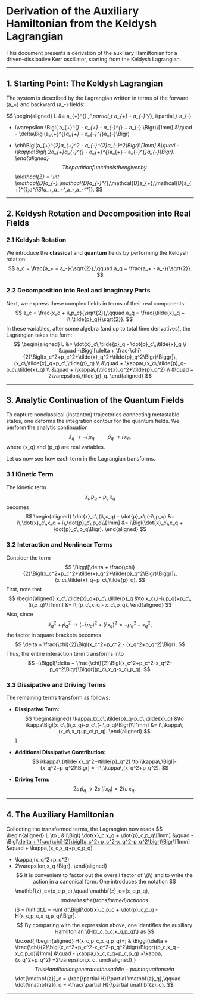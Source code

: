 # Derivation of the Auxiliary Hamiltonian from the Keldysh Lagrangian

This document presents a derivation of the auxiliary Hamiltonian for a driven–dissipative Kerr oscillator, starting from the Keldysh Lagrangian.

---

## 1. Starting Point: The Keldysh Lagrangian

The system is described by the Lagrangian written in terms of the forward (a_+) and backward (a_-) fields:

$$
\begin{aligned}
L &= a_{+}^{*} \,i\partial_t a_{+} - a_{-}^{*}\, i\partial_t a_{-}
+ i\varepsilon \Bigl( a_{+}^{*} - a_{+} - a_{-}^{*} + a_{-} \Bigr)\\[1mm]
&\quad - \delta\Bigl(a_{+}^{*}a_{+} - a_{-}^{*}a_{-}\Bigr)
- \chi\Bigl(a_{+}^{*2}a_{+}^2 - a_{-}^{*2}a_{-}^2\Bigr)\\[1mm]
&\quad - i\kappa\Bigl( 2a_{+}a_{-}^{*} - a_{+}^{*}a_{+} - a_{-}^{*}a_{-}\Bigr).
\end{aligned}
$$
The partition function is then given by
$$
\mathcal{Z} = \int \mathcal{D}a_{-}\,\mathcal{D}a_{-}^{*}\,\mathcal{D}a_{+}\,\mathcal{D}a_{+}^{*}\;e^{iS[a_+,a_+^*,a_-,a_-^*]}.
$$

---

## 2. Keldysh Rotation and Decomposition into Real Fields

### 2.1 Keldysh Rotation

We introduce the **classical** and **quantum** fields by performing the Keldysh rotation:
$$
a_c = \frac{a_+ + a_-}{\sqrt{2}},\qquad
a_q = \frac{a_+ - a_-}{\sqrt{2}}.
$$

### 2.2 Decomposition into Real and Imaginary Parts

Next, we express these complex fields in terms of their real components:
$$
a_c = \frac{x_c + i\,p_c}{\sqrt{2}},\qquad
a_q = \frac{\tilde{x}_q + i\,\tilde{p}_q}{\sqrt{2}}.
$$
In these variables, after some algebra (and up to total time derivatives), the Lagrangian takes the form:
$$
\begin{aligned}
L &= \dot{x}_c\,\tilde{p}_q - \dot{p}_c\,\tilde{x}_q \\
&\quad -\Biggl[\delta + \frac{\chi}{2}\Bigl(x_c^2+p_c^2+\tilde{x}_q^2+\tilde{p}_q^2\Bigr)\Biggr]\,(x_c\,\tilde{x}_q+p_c\,\tilde{p}_q) \\
&\quad + \kappa\,(x_c\,\tilde{p}_q-p_c\,\tilde{x}_q) \\
&\quad + i\kappa\,(\tilde{x}_q^2+\tilde{p}_q^2) \\
&\quad + 2\varepsilon\,\tilde{p}_q.
\end{aligned}
$$

---

## 3. Analytic Continuation of the Quantum Fields

To capture nonclassical (instanton) trajectories connecting metastable states, one deforms the integration contour for the quantum fields. We perform the analytic continuation
$$
\tilde{x}_q \to -i\,p_q,\qquad \tilde{p}_q \to i\,x_q,
$$
where \(x_q\) and \(p_q\) are real variables.

Let us now see how each term in the Lagrangian transforms.

### 3.1 Kinetic Term

The kinetic term
$$
\dot{x}_c\,\tilde{p}_q - \dot{p}_c\,\tilde{x}_q
$$
becomes
$$
\begin{aligned}
\dot{x}_c\,(i\,x_q) - \dot{p}_c\,(-i\,p_q)
&= i\,\dot{x}_c\,x_q + i\,\dot{p}_c\,p_q\\[1mm]
&= i\Bigl(\dot{x}_c\,x_q + \dot{p}_c\,p_q\Bigr).
\end{aligned}
$$

### 3.2 Interaction and Nonlinear Terms

Consider the term
$$
\Biggl[\delta + \frac{\chi}{2}\Bigl(x_c^2+p_c^2+\tilde{x}_q^2+\tilde{p}_q^2\Bigr)\Biggr]\,(x_c\,\tilde{x}_q+p_c\,\tilde{p}_q).
$$
First, note that
$$
\begin{aligned}
x_c\,\tilde{x}_q+p_c\,\tilde{p}_q &\to x_c\,(-i\,p_q)+p_c\,(i\,x_q)\\[1mm]
&= i\,(p_c\,x_q - x_c\,p_q).
\end{aligned}
$$
Also, since
$$
\tilde{x}_q^2+\tilde{p}_q^2 \to (-i\,p_q)^2+(i\,x_q)^2 = -p_q^2 - x_q^2,
$$
the factor in square brackets becomes
$$
\delta + \frac{\chi}{2}\Bigl(x_c^2+p_c^2 - (x_q^2+p_q^2)\Bigr).
$$
Thus, the entire interaction term transforms into
$$
-i\Biggl[\delta + \frac{\chi}{2}\Bigl(x_c^2+p_c^2-x_q^2-p_q^2\Bigr)\Biggr](p_c\,x_q-x_c\,p_q).
$$

### 3.3 Dissipative and Driving Terms

The remaining terms transform as follows:

- **Dissipative Term:**
  $$
  \begin{aligned}
  \kappa\,(x_c\,\tilde{p}_q-p_c\,\tilde{x}_q)
  &\to \kappa\Bigl(x_c\,(i\,x_q)-p_c\,(-i\,p_q)\Bigr)\\[1mm]
  &= i\,\kappa\,(x_c\,x_q+p_c\,p_q).
  \end{aligned}
  $$]

- **Additional Dissipative Contribution:**
  $$
  i\kappa\,(\tilde{x}_q^2+\tilde{p}_q^2)
  \to i\kappa\,\Bigl[-(x_q^2+p_q^2)\Bigr]
  = -i\,\kappa\,(x_q^2+p_q^2).
  $$

- **Driving Term:**
  $$
  2\varepsilon\,\tilde{p}_q \to 2\varepsilon\,(i\,x_q) = 2i\,\varepsilon\,x_q.
  $$

---

## 4. The Auxiliary Hamiltonian

Collecting the transformed terms, the Lagrangian now reads
$$
\begin{aligned}
L \to \; & i\Bigl\{ \dot{x}_c\,x_q + \dot{p}_c\,p_q\\[1mm]
&\quad - \Bigl[\delta + \frac{\chi}{2}\bigl(x_c^2+p_c^2-x_q^2-p_q^2\bigr)\Bigr](p_c\,x_q-x_c\,p_q)\\[1mm]
&\quad + \kappa\,(x_c\,x_q+p_c\,p_q)
- \kappa\,(x_q^2+p_q^2)
- 2\varepsilon\,x_q \Bigr\}.
\end{aligned}
$$
It is convenient to factor out the overall factor of \(i\) and to write the action in a canonical form. One introduces the notation
$$
\mathbf{z}_c=(x_c,p_c),\quad \mathbf{z}_q=(x_q,p_q),
$$
and writes the (transformed) action as
$$
iS = i\int dt\,L = -\int dt\Bigl[\dot{x}_c\,p_c + \dot{p}_c\,p_q - H(x_c,p_c,x_q,p_q)\Bigr].
$$
By comparing with the expression above, one identifies the auxiliary Hamiltonian \(H(x_c,p_c,x_q,p_q)\) as
$$
\boxed{
\begin{aligned}
H(x_c,p_c,x_q,p_q)=\; & \Biggl(\delta + \frac{\chi}{2}\bigl(x_c^2+p_c^2-x_q^2-p_q^2\bigr)\Biggr)(p_c\,x_q - x_c\,p_q)\\[1mm]
&\quad - \kappa\,(x_c\,x_q+p_c\,p_q)
+\kappa\,(x_q^2+p_q^2)
+2\varepsilon\,x_q.
\end{aligned}
}
$$
This Hamiltonian generates the saddle-point equations via
$$
\dot{\mathbf{z}}_c = \frac{\partial H}{\partial \mathbf{z}_q},\qquad
\dot{\mathbf{z}}_q = -\frac{\partial H}{\partial \mathbf{z}_c}.
$$

---